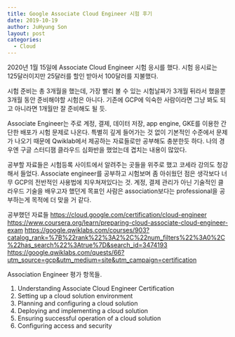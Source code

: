 ```yaml
---
title: Google Associate Cloud Engineer 시험 후기
date: 2019-10-19
author: JuHyung Son
layout: post
categories:
  - Cloud
---
```


2020년 1월 15일에 Associate Cloud Engineer 시험 응시를 했다.
시험 응시료는 125달러이지만 25달러를 할인 받아서 100달러를 지불했다.

시험 준비는 총 3개월을 했는데, 가장 빨리 볼 수 있는 시험날짜가 3개월 뒤라서 했을뿐 3개월 동안 준비해야할 시험은 아니다. 기존에 GCP에 익숙한 사람이라면 그냥 봐도 되고 아니라면 1개월만 잘 준비해도 될 듯.

Associate Engineer는 주로 계정, 결제, 데이터 저장, app engine, GKE를 이용한 간단한 배포가 시험 문제로 나온다. 특별히 깊게 들어가는 것 없이 기본적인 수준에서 문제가 나오기 때문에 Qwiklab에서 제공하는 자료들로만 공부해도 충분한듯 하다. 나의 경우엔 구글 스터디잼 클라우드 심화반을 했었는데 겹치는 내용이 많았다. 

공부할 자료들은 시험등록 사이트에서 알려주는 곳들을 위주로 했고 코세라 강의도 청강해서 들었다. Associate engineer를 공부하고 시험보며 좀 아쉬웠던 점은 생각보다 너무 GCP의 전반적인 사용법에 치우쳐져있다는 것. 계정, 결제 관리가 아닌 기술적인 클라우드 기술을 배우고자 했던게 목표인 사람은 association보다는 professional을 공부하는게 목적에 더 맞을 거 같다. 

공부했던 자료들
https://cloud.google.com/certification/cloud-engineer
https://www.coursera.org/learn/preparing-cloud-associate-cloud-engineer-exam
https://google.qwiklabs.com/courses/903?catalog_rank=%7B%22rank%22%3A2%2C%22num_filters%22%3A0%2C%22has_search%22%3Atrue%7D&search_id=3474193
https://google.qwiklabs.com/quests/66?utm_source=gcp&utm_medium=site&utm_campaign=certification

Association Engineer 평가 항목들.
1. Understanding Associate Cloud Engineer Certification
2. Setting up a cloud solution environment
3. Planning and configuring a cloud solution
4. Deploying and implementing a cloud solution
5. Ensuring successful operation of a cloud solution
6. Configuring access and security